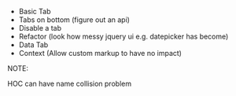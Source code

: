 -  Basic Tab
-  Tabs on bottom  (figure out an api)
-  Disable a tab
-  Refactor (look how messy jquery ui e.g. datepicker has become)
-  Data Tab
-  Context (Allow custom markup to have no impact)

NOTE:

HOC can have name collision problem

